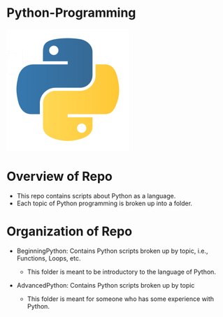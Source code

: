 # Python-Programming

![Py](py.png)

# Overview of Repo
  - This repo contains scripts about Python as a language.
  - Each topic of Python programming is broken up into a folder.
  
# Organization of Repo

  - BeginningPython: Contains Python scripts broken up by topic, i.e., Functions, Loops, etc.
    - This folder is meant to be introductory to the language of Python. 
  
  - AdvancedPython: Contains Python scripts broken up by topic
    - This folder is meant for someone who has some experience with Python.

